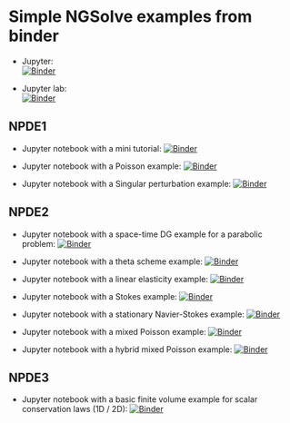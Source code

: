 # Simple NGSolve examples from binder

* Jupyter:       
[![Binder](https://mybinder.org/badge_logo.svg)](https://mybinder.org/v2/gh/schruste/ngsolve-binder-examples/npde)

* Jupyter lab:       
[![Binder](https://mybinder.org/badge_logo.svg)](https://mybinder.org/v2/gh/schruste/ngsolve-binder-examples/npde?urlpath=lab)

## NPDE1 

* Jupyter notebook with a mini tutorial:
[![Binder](https://mybinder.org/badge_logo.svg)](https://mybinder.org/v2/gh/schruste/ngsolve-binder-examples/npde?filepath=mini-tutorial.ipynb)
 
* Jupyter notebook with a Poisson example:
[![Binder](https://mybinder.org/badge_logo.svg)](https://mybinder.org/v2/gh/schruste/ngsolve-binder-examples/npde?filepath=poisson.ipynb)

* Jupyter notebook with a Singular perturbation example:
[![Binder](https://mybinder.org/badge_logo.svg)](https://mybinder.org/v2/gh/schruste/ngsolve-binder-examples/npde?filepath=singular_perturb.ipynb)

## NPDE2

* Jupyter notebook with a space-time DG example for a parabolic problem:
[![Binder](https://mybinder.org/badge_logo.svg)](https://mybinder.org/v2/gh/schruste/ngsolve-binder-examples/npde?filepath=space-time-dg.ipynb)

* Jupyter notebook with a theta scheme example:
[![Binder](https://mybinder.org/badge_logo.svg)](https://mybinder.org/v2/gh/schruste/ngsolve-binder-examples/npde?filepath=theta-scheme-heat.ipynb)

* Jupyter notebook with a linear elasticity example:
[![Binder](https://mybinder.org/badge_logo.svg)](https://mybinder.org/v2/gh/schruste/ngsolve-binder-examples/npde?filepath=linear-elasticity.ipynb)

* Jupyter notebook with a Stokes example:
[![Binder](https://mybinder.org/badge_logo.svg)](https://mybinder.org/v2/gh/schruste/ngsolve-binder-examples/npde?filepath=stokes.ipynb)

* Jupyter notebook with a stationary Navier-Stokes example:
[![Binder](https://mybinder.org/badge_logo.svg)](https://mybinder.org/v2/gh/schruste/ngsolve-binder-examples/npde?filepath=navierstokes.ipynb)

* Jupyter notebook with a mixed Poisson example:
[![Binder](https://mybinder.org/badge_logo.svg)](https://mybinder.org/v2/gh/schruste/ngsolve-binder-examples/npde?filepath=mixed.ipynb)

* Jupyter notebook with a hybrid mixed Poisson example:
[![Binder](https://mybinder.org/badge_logo.svg)](https://mybinder.org/v2/gh/schruste/ngsolve-binder-examples/npde?filepath=hybrid.ipynb)

## NPDE3

* Jupyter notebook with a basic finite volume example for scalar conservation laws (1D / 2D):
[![Binder](https://mybinder.org/badge_logo.svg)](https://mybinder.org/v2/gh/schruste/ngsolve-binder-examples/npde?filepath=fvm-scalar-basic.ipynb)
